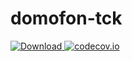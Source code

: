 # domofon-tck

[ ![Download](https://api.bintray.com/packages/lustefaniak/domofon/domofon-tck/images/download.svg) ](https://bintray.com/lustefaniak/domofon/domofon-tck/_latestVersion)
[![codecov.io](https://codecov.io/github/blstream/domofon-tck/coverage.svg?branch=master)](https://codecov.io/github/blstream/domofon-tck?branch=master)
